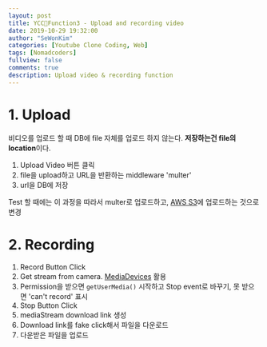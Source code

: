 ```yaml
---
layout: post
title: YCC📄Function3 - Upload and recording video
date: 2019-10-29 19:32:00
author: "SeWonKim"
categories: [Youtube Clone Coding, Web]
tags: [Nomadcoders]
fullview: false
comments: true
description: Upload video & recording function
---
```


# 1. Upload 

비디오를 업로드 할 때 DB에 file 자체를 업로드 하지 않는다. **저장하는건 file의 location**이다.

1. Upload Video 버튼 클릭
2. file을 upload하고 URL을 반환하는 middleware 'multer'
3. url을 DB에 저장

Test 할 때에는 이 과정을 따라서 multer로 업로드하고, [AWS S3](https://sewonkimm.github.io/youtube%20clone%20coding/2019/10/28/AWSS3.html)에 업로드하는 것으로 변경

# 2. Recording 

1. Record Button Click
2. Get stream from camera. [MediaDevices](https://developer.mozilla.org/ko/docs/Web/API/MediaDevices) 활용
3. Permission을 받으면 `getUserMedia()` 시작하고 Stop event로 바꾸기, 못 받으면 'can't record' 표시
4. Stop Button Click
5. mediaStream download link 생성
6. Download link를 fake click해서 파일을 다운로드
7. 다운받은 파일을 업로드

